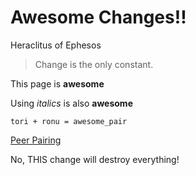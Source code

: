 # Awesome Changes!!

Heraclitus of Ephesos

> Change is the only constant.

This page is **awesome**

Using *italics* is also **awesome**

```
tori + ronu = awesome_pair
```
[Peer Pairing](http://cdn.meme.am/instances/61094966.jpg)

No, THIS change will destroy everything!